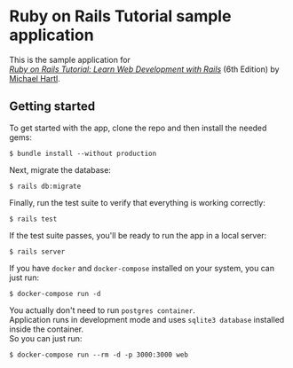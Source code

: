 # Ruby on Rails Tutorial sample application

This is the sample application for<br>
[*Ruby on Rails Tutorial: Learn Web Development with Rails*](https://www.railstutorial.org/) (6th Edition)
by [Michael Hartl](https://www.michaelhartl.com/).

## Getting started
To get started with the app, clone the repo and then install the needed gems:
```
$ bundle install --without production
```
Next, migrate the database:
```
$ rails db:migrate
```
Finally, run the test suite to verify that everything is working correctly:
```
$ rails test
```
If the test suite passes, you'll be ready to run the app in a local server:
```
$ rails server
```
If you have `docker` and `docker-compose` installed on your system,
you can just run:
```
$ docker-compose run -d
```
You actually don't need to run `postgres container`.<br>
Application runs in development mode and uses `sqlite3
database` installed inside the container.<br>
So you can just run:
```
$ docker-compose run --rm -d -p 3000:3000 web
```
